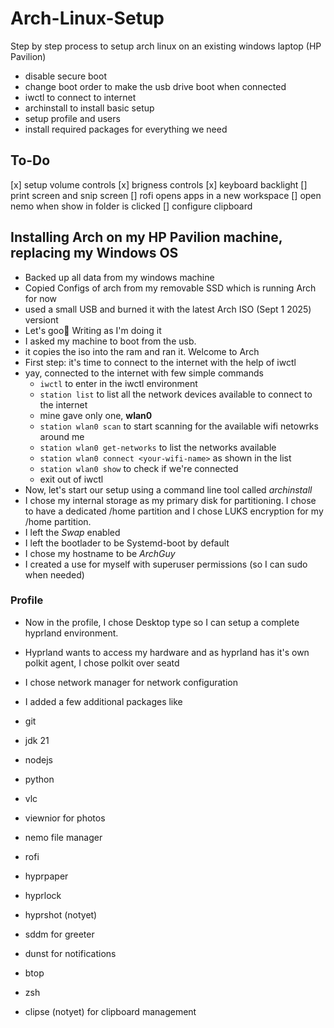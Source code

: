 # Arch-Linux-Setup
Step by step process to setup arch linux on an existing windows laptop (HP Pavilion)

- disable secure boot
- change boot order to make the usb drive boot when connected
- iwctl to connect to internet
- archinstall to install basic setup
- setup profile and users
- install required packages for everything we need

## To-Do
[x] setup volume controls
[x] brigness controls
[x] keyboard backlight
[] print screen and snip screen
[] rofi opens apps in a new workspace
[] open nemo when show in folder is clicked
[] configure clipboard

## Installing Arch on my HP Pavilion machine, replacing my Windows OS
- Backed up all data from my windows machine
- Copied Configs of arch from my removable SSD which is running Arch for now
- used a small USB and burned it with the latest Arch ISO (Sept 1 2025) versiont
- Let's goo🎉 Writing as I'm doing it
- I asked my machine to boot from the usb.
- it copies the iso into the ram and ran it. Welcome to Arch
- First step: it's time to connect to the internet with the help of iwctl
- yay, connected to the internet with few simple commands
  - `iwctl` to enter in the iwctl environment
  - `station list` to list all the network devices available to connect to the internet
  - mine gave only one, **wlan0**
  - `station wlan0 scan` to start scanning for the available wifi netowrks around me
  - `station wlan0 get-networks` to list the networks available
  - `station wlan0 connect <your-wifi-name>` as shown in the list
  - `station wlan0 show` to check if we're connected
  - exit out of iwctl
- Now, let's start our setup using a command line tool called _archinstall_
- I chose my internal storage as my primary disk for partitioning. I chose to have a dedicated /home partition and I chose LUKS encryption for my /home partition.
- I left the _Swap_ enabled
- I left the bootlader to be Systemd-boot by default
- I chose my hostname to be _ArchGuy_
- I created a use for myself with superuser permissions (so I can sudo when needed)

### Profile
- Now in the profile, I chose Desktop type so I can setup a complete hyprland environment.
- Hyprland wants to access my hardware and as hyprland has it's own polkit agent, I chose polkit over seatd
- I chose network manager for network configuration
- I added a few additional packages like

- git
- jdk 21
- nodejs
- python
- vlc
- viewnior for photos
- nemo file manager
- rofi
- hyprpaper
- hyprlock
- hyprshot (notyet)
- sddm for greeter
- dunst for notifications
- btop
- zsh
- clipse (notyet) for clipboard management
